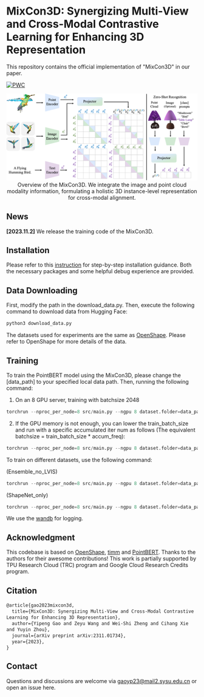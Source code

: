 # MixCon3D: Synergizing Multi-View and Cross-Modal Contrastive Learning for Enhancing 3D Representation
This repository contains the official implementation of "MixCon3D" in our paper.

[![PWC](https://img.shields.io/endpoint.svg?url=https://paperswithcode.com/badge/mixcon3d-synergizing-multi-view-and-cross/zero-shot-3d-classification-on-objaverse-lvis)](https://paperswithcode.com/sota/zero-shot-3d-classification-on-objaverse-lvis?p=mixcon3d-synergizing-multi-view-and-cross)

<p align="center">
  <img src="./figs/mixcon3d.jpg" width="1080">
Overview of the MixCon3D. We integrate the image and point cloud modality information, formulating a holistic 3D instance-level representation for cross-modal alignment.
</p>

## News
**[2023.11.2]** We release the training code of the MixCon3D.

## Installation
Please refer to this [instruction](https://github.com/UCSC-VLAA/MixCon3D/blob/main/Installation.md) for step-by-step installation guidance. Both the necessary packages and some helpful debug experience are provided.
## Data Downloading
First, modify the path in the download_data.py.
Then, execute the following command to download data from Hugging Face:
```python
python3 download_data.py
```
The datasets used for experiments are the same as [OpenShape](https://github.com/Colin97/OpenShape_code).
Please refer to OpenShape for more details of the data.

## Training
To train the PointBERT model using the MixCon3D, please change the [data_path] to your specified local data path.
Then, running the following command:

1) On an 8 GPU server, training with batchsize 2048
```python
torchrun --nproc_per_node=8 src/main.py --ngpu 8 dataset.folder=data_path dataset.train_batch_size=256 model.name=PointBERT model.scaling=3 model.use_dense=True --trial_name MixCon3D --config src/configs/train.yaml
```
2) If the GPU memory is not enough, you can lower the train_batch_size and run with a specific accumulated iter num as follows (The equivalent batchsize = train_batch_size * accum_freq):
```python
torchrun --nproc_per_node=8 src/main.py --ngpu 8 dataset.folder=data_path dataset.train_batch_size=128 dataset.accum_freq=2 model.name=PointBERT model.scaling=3 model.use_dense=True --trial_name MixCon3D --config src/configs/train.yaml
```

To train on different datasets, use the following command:

(Ensemble_no_LVIS)
```python
torchrun --nproc_per_node=8 src/main.py --ngpu 8 dataset.folder=data_path dataset.train_split=meta_data/split/train_no_lvis.json dataset.train_batch_size=128 dataset.accum_freq=2 model.name=PointBERT model.scaling=3 model.use_dense=True --trial_name MixCon3D --config src/configs/train.yaml
```
(ShapeNet_only)
```python
torchrun --nproc_per_node=8 src/main.py --ngpu 8 dataset.folder=data_path dataset.train_split=meta_data/split/ablation/train_shapenet_only.json dataset.train_batch_size=128 dataset.accum_freq=1 model.name=PointBERT model.scaling=3 model.use_dense=True --trial_name MixCon3D --config src/configs/train.yaml
```

We use the [wandb](https://wandb.ai/) for logging.

## Acknowledgment
This codebase is based on [OpenShape](https://github.com/Colin97/OpenShape_code), [timm](https://github.com/huggingface/pytorch-image-models) and [PointBERT](https://github.com/lulutang0608/Point-BERT). Thanks to the authors for their awesome contributions! This work is partially supported by TPU Research Cloud (TRC) program and Google Cloud Research Credits program.

## Citation

```
@article{gao2023mixcon3d,
  title={MixCon3D: Synergizing Multi-View and Cross-Modal Contrastive Learning for Enhancing 3D Representation},
  author={Yipeng Gao and Zeyu Wang and Wei-Shi Zheng and Cihang Xie and Yuyin Zhou},
  journal={arXiv preprint arXiv:2311.01734},
  year={2023},
}
```

## Contact 
Questions and discussions are welcome via [gaoyp23@mail2.sysu.edu.cn](gaoyp23@mail2.sysu.edu.cn) or open an issue here.



